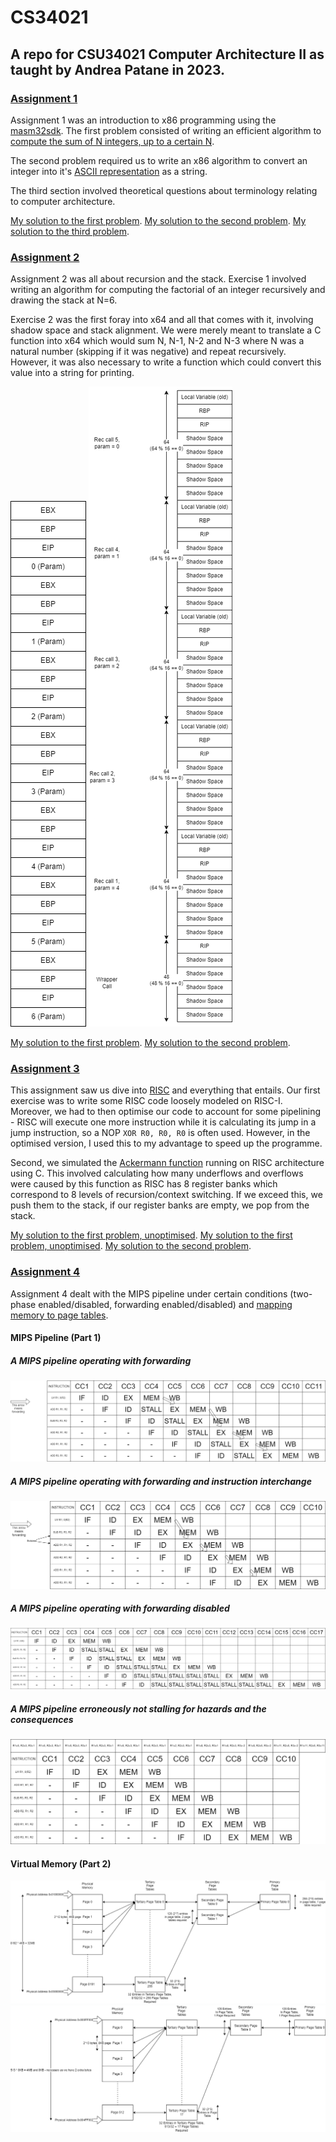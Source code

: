 # CS34021

## A repo for CSU34021 Computer Architecture II as taught by Andrea Patane in 2023.

### [Assignment 1](https://github.com/ni-sauvage/CS34021/tree/main/Assignment1)
Assignment 1 was an introduction to x86 programming using the [masm32sdk](https://www.masm32.com/download.htm). The first problem consisted of writing an efficient algorithm to [compute the sum of N integers, up to a certain N](https://en.wikipedia.org/wiki/1_%2B_2_%2B_3_%2B_4_%2B_%E2%8B%AF).

The second problem required us to write an x86 algorithm to convert an integer into it's [ASCII representation](https://en.wikipedia.org/wiki/ASCII) as a string. 

The third section involved theoretical questions about terminology relating to computer architecture.

[My solution to the first problem](https://github.com/ni-sauvage/CS34021/blob/main/Assignment1/Assign1_ex1.asm). 
[My solution to the second problem](https://github.com/ni-sauvage/CS34021/blob/main/Assignment1/Assign1_ex2.asm). 
[My solution to the third problem](https://github.com/ni-sauvage/CS34021/blob/main/Assignment1/Assign1_ex3.txt).

### [Assignment 2](https://github.com/ni-sauvage/CS34021/tree/main/Assignment2)
Assignment 2 was all about recursion and the stack. Exercise 1 involved writing an algorithm for computing the factorial of an integer recursively and drawing the stack at N=6. 

Exercise 2 was the first foray into x64 and all that comes with it, involving shadow space and stack alignment. We were merely meant to translate a C function into x64 which would sum N, N-1, N-2 and N-3 where N was a natural number (skipping if it was negative) and repeat recursively. However, it was also necessary to write a function which could convert this value into a string for printing. 

![N=6 stack frames](https://github.com/ni-sauvage/CS34021/blob/main/Assignment2/Assign2_ex01_stack.png) ![Recursive stack frame Diagram x64](https://github.com/ni-sauvage/CS34021/blob/main/Assignment2/Assign2_ex02_stack.png)

[My solution to the first problem](https://github.com/ni-sauvage/CS34021/blob/main/Assignment2/Assign2_ex1.asm). 
[My solution to the second problem](https://github.com/ni-sauvage/CS34021/blob/main/Assignment2/Assign2_ex2.asm). 

### [Assignment 3](https://github.com/ni-sauvage/CS34021/tree/main/Assignment3)
This assignment saw us dive into [RISC](https://en.wikipedia.org/wiki/Reduced_instruction_set_computer) and everything that entails. Our first exercise was to write some RISC code loosely modeled on RISC-I. Moreover, we had to then optimise our code to account for some pipelining - RISC will execute one more instruction while it is calculating its jump in a jump instruction, so a NOP `XOR R0, R0, R0` is often used. However, in the optimised version, I used this to my advantage to speed up the programme. 

Second, we simulated the [Ackermann function](https://en.wikipedia.org/wiki/Ackermann_function) running on RISC architecture using C. This involved calculating how many underflows and overflows were caused by this function as RISC has 8 register banks which correspond to 8 levels of recursion/context switching. If we exceed this, we push them to the stack, if our register banks are empty, we pop from the stack. 

[My solution to the first problem, unoptimised](https://github.com/ni-sauvage/CS34021/blob/main/Assignment3/Assign3_ex1_unop.asm). 
[My solution to the first problem, unoptimised](https://github.com/ni-sauvage/CS34021/blob/main/Assignment3/Assign3_ex1_op.asm). 
[My solution to the second problem](https://github.com/ni-sauvage/CS34021/blob/main/Assignment3/Assign3_ex2.c). 

### [Assignment 4](https://github.com/ni-sauvage/CS34021/tree/main/Assignment4)
Assignment 4 dealt with the MIPS pipeline under certain conditions (two-phase enabled/disabled, forwarding enabled/disabled) and [mapping memory to page tables](https://en.wikipedia.org/wiki/Virtual_memory).

#### MIPS Pipeline (Part 1)
##### A MIPS pipeline operating with forwarding
![A MIPS pipeline operating with forwarding](https://github.com/ni-sauvage/CS34021/blob/main/Assignment4/Assign4_Part1_Ex1.png)

##### A MIPS pipeline operating with forwarding and instruction interchange
![A MIPS pipeline operating with forwarding and instruction interchange](https://github.com/ni-sauvage/CS34021/blob/main/Assignment4/Assign4_Part1_Ex2.png)

##### A MIPS pipeline operating with forwarding disabled
![A MIPS pipeline operating with forwarding disabled](https://github.com/ni-sauvage/CS34021/blob/main/Assignment4/Assign4_Part1_Ex3.png)

##### A MIPS pipeline erroneously not stalling for hazards and the consequences
![A MIPS pipeline erroneously not stalling for hazards and the consequences](https://github.com/ni-sauvage/CS34021/blob/main/Assignment4/Assign4_Part1_Ex4.png)

#### Virtual Memory (Part 2)
![First Virtual Memory exercise](https://github.com/ni-sauvage/CS34021/blob/main/Assignment4/Assign4_Part2_Ex3.png)
![Second Virtual Memory exercise](https://github.com/ni-sauvage/CS34021/blob/main/Assignment4/Assign4_Part2_Ex4.png)

